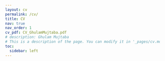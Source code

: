 ```yaml
---
layout: cv
permalink: /cv/
title: CV
nav: true
nav_order: 1
cv_pdf: CV_GhulamMujtaba.pdf
# description: Ghulam Mujtaba
# This is a description of the page. You can modify it in '_pages/cv.md'. You can also change or remove the top pdf download button.
toc:
  sidebar: left
---
```

